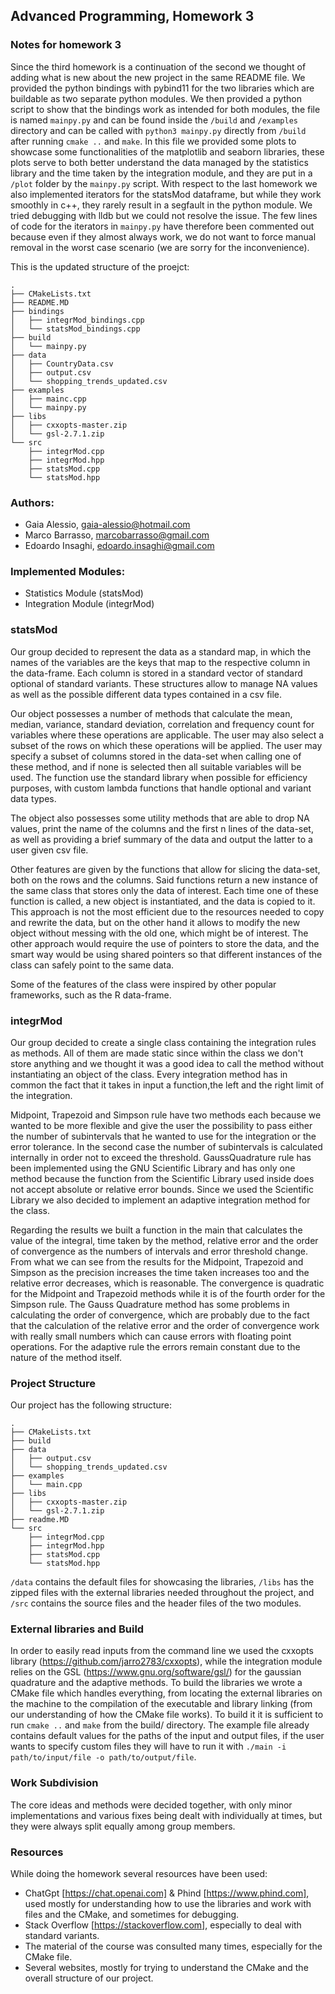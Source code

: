 ## Advanced Programming, Homework 3


### Notes for homework 3
Since the third homework is a continuation of the second we thought of adding what is new about the new project in the same README file. We provided the python bindings with pybind11 for the two libraries which are buildable as two separate python modules. We then provided a python script to show that the bindings work as intended for both modules, the file is named ```mainpy.py``` and can be found inside the ```/build``` and ```/examples``` directory and can be called with ```python3 mainpy.py``` directly from ```/build``` after running ```cmake ..``` and ```make```. In this file we provided some plots to showcase some functionalities of the matplotlib and seaborn libraries, these plots serve to both better understand the data managed by the statistics library and the time taken by the integration module, and they are put in a ```/plot``` folder by the ```mainpy.py``` script. With respect to the last homework we also implemented iterators for the statsMod dataframe, but while they work smoothly in c++, they rarely result in a segfault in the python module. We tried debugging with lldb but we could not resolve the issue. The few lines of code for the iterators in ```mainpy.py``` have therefore been commented out because even if they almost always work, we do not want to force manual removal in the worst case scenario (we are sorry for the inconvenience).

This is the updated structure of the proejct: 
```
.
├── CMakeLists.txt
├── README.MD
├── bindings
│   ├── integrMod_bindings.cpp
│   └── statsMod_bindings.cpp
├── build
│   └── mainpy.py
├── data
│   ├── CountryData.csv
│   ├── output.csv
│   └── shopping_trends_updated.csv
├── examples
│   ├── mainc.cpp
│   └── mainpy.py
├── libs
│   ├── cxxopts-master.zip
│   └── gsl-2.7.1.zip
└── src
    ├── integrMod.cpp
    ├── integrMod.hpp
    ├── statsMod.cpp
    └── statsMod.hpp
```

### Authors: 
- Gaia Alessio, gaia-alessio@hotmail.com
- Marco Barrasso, marcobarrasso@gmail.com
- Edoardo Insaghi, edoardo.insaghi@gmail.com


### Implemented Modules:
- Statistics Module (statsMod)
- Integration Module (integrMod)


### statsMod
Our group decided to represent the data as a standard map, in which the names of the variables are the keys that map to the respective column in the data-frame. Each column is stored in a standard vector of standard optional of standard variants. These structures allow to manage NA values as well as the possible different data types contained in a csv file.

Our object possesses a number of methods that calculate the mean, median, variance, standard deviation, correlation and frequency count for variables where these operations are applicable. The user may also select a subset of the rows on which these operations will be applied. The user may specify a subset of columns stored in the data-set when calling one of these method, and if none is selected then all suitable variables will be used. The function use the standard library when possible for efficiency purposes, with custom lambda functions that handle optional and variant data types.

The object also possesses some utility methods that are able to drop NA values, print the name of the columns and the first n lines of the data-set, as well as providing a brief summary of the data and output the latter to a user given csv file.

Other features are given by the functions that allow for slicing the data-set, both on the rows and the columns. Said functions return a new instance of the same class that stores only the data of interest. Each time one of these function is called, a new object is instantiated, and the data is copied to it. This approach is not the most efficient due to the resources needed to copy and rewrite the data, but on the other hand it allows to modify the new object without messing with the old one, which might be of interest. The other approach would require the use of pointers to store the data, and the smart way would be using shared pointers so that different instances of the class can safely point to the same data.

Some of the features of the class were inspired by other popular frameworks, such as the R data-frame.


### integrMod
Our group decided to create a single class containing the integration rules as methods. All of them are made static since within the class we don't store anything and we thought it was a good idea to call the method without instantiating an object of the class. Every integration method has in common the fact that it takes in input a function,the left and the right limit of the integration.

Midpoint, Trapezoid and Simpson rule have two methods each because we wanted to be more flexible and give the user the possibility to pass either the number of subintervals that he wanted to use for the integration or the error tolerance. In the second case the number of subintervals is calculated internally in order not to exceed the threshold. GaussQuadrature rule has been implemented using the GNU Scientific Library and has only one method because the function from the Scientific Library used inside does not accept absolute or relative error bounds. Since we used the Scientific Library we also decided to implement an adaptive integration method for the class.

Regarding the results we built a function in the main that calculates the value of the integral, time taken by the method, relative error and the order of convergence as the numbers of intervals and error threshold change. From what we can see from the results for the Midpoint, Trapezoid and Simpson as the precision increases the time taken increases too and the relative error decreases, which is reasonable. The convergence is quadratic for the Midpoint and Trapezoid methods while it is of the fourth order for the Simpson rule. The Gauss Quadrature method has some problems in calculating the order of convergence, which are probably due to the fact that the calculation of the relative error and the order of convergence work with really small numbers which can cause errors with floating point operations. For the adaptive rule the errors remain constant due to the nature of the method itself.


### Project Structure
Our project has the following structure:  
```
.
├── CMakeLists.txt
├── build
├── data
│   ├── output.csv
│   └── shopping_trends_updated.csv
├── examples
│   └── main.cpp
├── libs
│   ├── cxxopts-master.zip
│   └── gsl-2.7.1.zip
├── readme.MD
└── src
    ├── integrMod.cpp
    ├── integrMod.hpp
    ├── statsMod.cpp
    └── statsMod.hpp
```
```/data``` contains the default files for showcasing the libraries, ```/libs``` has the zipped files with the external libraries needed throughout the project, and ```/src``` contains the source files and the header files of the two modules.


### External libraries and Build
In order to easily read inputs from the command line we used the cxxopts library (https://github.com/jarro2783/cxxopts), while the integration module relies on the GSL (https://www.gnu.org/software/gsl/) for the gaussian quadrature and the adaptive methods. To build the libraries we wrote a CMake file  which handles everything, from locating the external libraries on the machine to the compilation of the executable and library linking (from our understanding of how the CMake file works). To build it it is sufficient to run ```cmake ..``` and ```make``` from the build/ directory. The example file already contains default values for the paths of the input and output files, if the user wants to specify custom files they will have to run it with ```./main -i path/to/input/file -o path/to/output/file```.


### Work Subdivision
The core ideas and methods were decided together, with only minor implementations and various fixes being dealt with individually at times, but they were always split equally among group members.


### Resources
While doing the homework several resources have been used:
- ChatGpt [https://chat.openai.com] & Phind [https://www.phind.com], used mostly for understanding how to use the libraries and work with files and the CMake, and sometimes for debugging.
- Stack Overflow [https://stackoverflow.com], especially to deal with standard variants.
- The material of the course was consulted many times, especially for the CMake file.
- Several websites, mostly for trying to understand the CMake and the overall structure of our project.